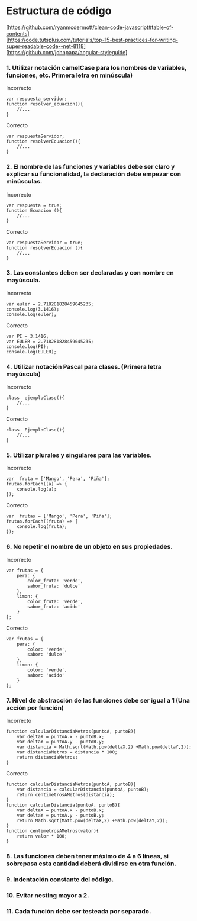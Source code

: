 # Estructura de código

[https://github.com/ryanmcdermott/clean-code-javascript#table-of-contents]  
[https://code.tutsplus.com/tutorials/top-15-best-practices-for-writing-super-readable-code--net-8118]  
[https://github.com/johnpapa/angular-styleguide]  

### 1. Utilizar notación camelCase para los nombres de variables, funciones, etc. Primera letra en minúscula)

Incorrecto
```
var respuesta_servidor;
function resolver_ecuacion(){
    //...
}
```

Correcto
```
var respuestaServidor;
function resolverEcuacion(){
    //...
}
```

### 2. El nombre de las funciones y variables debe ser claro y explicar su funcionalidad, la declaración debe empezar con minúsculas.  

Incorrecto
```
var respuesta = true;
function Ecuacion (){
    //...
}
```

Correcto
```
var respuestaServidor = true;
function resolverEcuacion (){
    //...
}
```
### 3. Las constantes deben ser declaradas y con nombre en mayúscula.  

Incorrecto
```
var euler = 2.718281828459045235;
console.log(3.1416);
console.log(euler);
```
Correcto
```
var PI = 3.1416;
var EULER = 2.718281828459045235;
console.log(PI);
console.log(EULER);
```

### 4. Utilizar notación Pascal para clases. (Primera letra mayúscula)  

Incorrecto
```
class  ejemploClase(){
    //...
}
```
Correcto
```
class  EjemploClase(){
    //...
}
```
### 5. Utilizar plurales y singulares para las variables.  

Incorrecto
```
var  fruta = ['Mango', 'Pera', 'Piña'];
frutas.forEach((a) => {
    console.log(a);
});
```
Correcto
```
var  frutas = ['Mango', 'Pera', 'Piña'];
frutas.forEach((fruta) => {
    console.log(fruta);
});
```
### 6. No repetir el nombre de un objeto en sus propiedades.  

Incorrecto
```
var frutas = {
    pera: {
        color_fruta: 'verde',
        sabor_fruta: 'dulce'
    },
    limon: {
        color_fruta: 'verde',
        sabor_fruta: 'acido'
    }
};
```
Correcto
```
var frutas = {
    pera: {
        color: 'verde',
        sabor: 'dulce'
    },
    limon: {
        color: 'verde',
        sabor: 'acido'
    }
};
```
### 7. Nivel de abstracción de las funciones debe ser igual a 1 (Una acción por función) 

Incorrecto
```
function calcularDistanciaMetros(puntoA, puntoB){
    var deltaX = puntoA.x - puntoB.x;
    var deltaY = puntoA.y - puntoB.y;
    var distancia = Math.sqrt(Math.pow(deltaX,2) +Math.pow(deltaY,2));
    var distanciaMetros = distancia * 100;
    return distanciaMetros;
}
```
Correcto
```
function calcularDistanciaMetros(puntoA, puntoB){
    var distancia = calcularDistancia(puntoA, puntoB);
    return centimetrosAMetros(distancia);
}
function calcularDistancia(puntoA, puntoB){
    var deltaX = puntoA.x - puntoB.x;
    var deltaY = puntoA.y - puntoB.y;
    return Math.sqrt(Math.pow(deltaX,2) +Math.pow(deltaY,2));
}
function centimetrosAMetros(valor){
    return valor * 100;
}
```
### 8. Las funciones deben tener máximo de 4 a 6 líneas, si sobrepasa esta cantidad deberá dividirse en otra función.  
### 9. Indentación constante del código.  
### 10. Evitar nesting mayor a 2.  
### 11. Cada función debe ser testeada por separado.  
